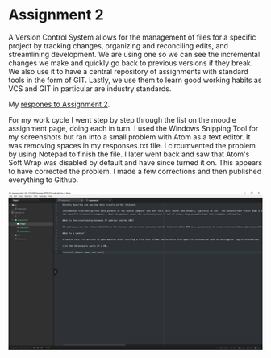 # Assignment 2

A Version Control System allows for the management of files for a specific project by tracking changes, organizing and reconciling edits, and streamlining development.  We are using one so we can see the incremental changes we make and quickly go back to previous versions if they break.  We also use it to have a central repository of assignments with standard tools in the form of GIT.  Lastly, we use them to learn good working habits as VCS and GIT in particular are industry standards.

My [respones to Assignment 2](./responses.txt).

For my work cycle I went step by step through the list on the moodle assignment page, doing each in turn.  I used the Windows Snipping Tool for my screenshots but ran into a small problem with Atom as a text editor.  It was removing spaces in my responses.txt file.  I circumvented the problem by using Notepad to finish the file.  I later went back and saw that Atom's Soft Wrap was disabled by default and have since turned it on.  This appears to have corrected the problem.  I made a few corrections and then published everything to Github.

![Screenshot for Assignment 2](./images/a2_screenshot.PNG)
